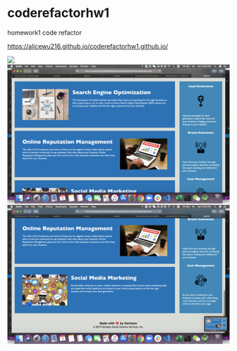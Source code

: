 # coderefactorhw1
homework1 code refactor

https://alicewu216.github.io/coderefactorhw1.github.io/

<img src="screenshot1.png">
<img src="screenshot2.png">
<img src="screenshot3.png">
